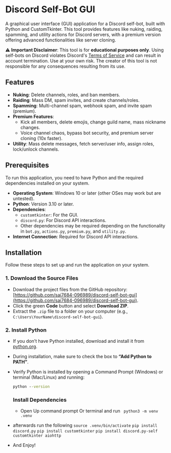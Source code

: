 # Discord Self-Bot GUI

A graphical user interface (GUI) application for a Discord self-bot, built with Python and CustomTkinter. This tool provides features like nuking, raiding, spamming, and utility actions for Discord servers, with a premium version offering advanced functionalities like server cloning.

⚠️ **Important Disclaimer**: This tool is for **educational purposes only**. Using self-bots on Discord violates Discord's [Terms of Service](https://discord.com/terms) and can result in account termination. Use at your own risk. The creator of this tool is not responsible for any consequences resulting from its use.

## Features

- **Nuking**: Delete channels, roles, and ban members.
- **Raiding**: Mass DM, spam invites, and create channels/roles.
- **Spamming**: Multi-channel spam, webhook spam, and invite spam (premium).
- **Premium Features**:
  - Kick all members, delete emojis, change guild name, mass nickname changes.
  - Voice channel chaos, bypass bot security, and premium server cloning (10x faster).
- **Utility**: Mass delete messages, fetch server/user info, assign roles, lock/unlock channels.

## Prerequisites

To run this application, you need to have Python and the required dependencies installed on your system.

- **Operating System**: Windows 10 or later (other OSes may work but are untested).
- **Python**: Version 3.10 or later.
- **Dependencies**:
  - `customtkinter`: For the GUI.
  - `discord.py`: For Discord API interactions.
  - Other dependencies may be required depending on the functionality in `bot.py`, `actions.py`, `premium.py`, and `utility.py`.
- **Internet Connection**: Required for Discord API interactions.

## Installation

Follow these steps to set up and run the application on your system.

### 1. Download the Source Files
- Download the project files from the GitHub repository: [https://github.com/sai7684-096989/discord-self-bot-gui](https://github.com/sai7684-096989/discord-self-bot-gui).
- Click the green **Code** button and select **Download ZIP**.
- Extract the `.zip` file to a folder on your computer (e.g., `C:\Users\YourName\discord-self-bot-gui`).

### 2. Install Python
- If you don’t have Python installed, download and install it from [python.org](https://www.python.org/downloads/).
- During installation, make sure to check the box to **“Add Python to PATH”**.
- Verify Python is installed by opening a Command Prompt (Windows) or terminal (Mac/Linux) and running:
  ```cmd
  python --version
  ```
  ### Install Dependencies

  - Open Up command prompt Or terminal and run
``` python3 -m venv .venv```
- afterwards run the following
```source .venv/bin/activate```
```pip install discord.py```
```pip install customtkinter```
```pip install discord.py-self customtkinter aiohttp ```

- And Enjoy!

